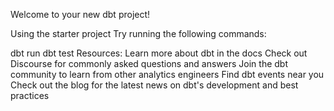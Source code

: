 Welcome to your new dbt project!

Using the starter project
Try running the following commands:

dbt run
dbt test
Resources:
Learn more about dbt in the docs
Check out Discourse for commonly asked questions and answers
Join the dbt community to learn from other analytics engineers
Find dbt events near you
Check out the blog for the latest news on dbt's development and best practices